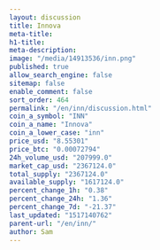 ```yaml
---
layout: discussion
title: Innova
meta-title: 
h1-title: 
meta-description: 
image: "/media/14913536/inn.png"
published: true
allow_search_engine: false
sitemap: false
enable_comment: false
sort_order: 464
permalink: "/en/inn/discussion.html"
coin_a_symbol: "INN"
coin_a_name: "Innova"
coin_a_lower_case: "inn"
price_usd: "8.55301"
price_btc: "0.00072794"
24h_volume_usd: "207999.0"
market_cap_usd: "2367124.0"
total_supply: "2367124.0"
available_supply: "1617124.0"
percent_change_1h: "0.38"
percent_change_24h: "1.36"
percent_change_7d: "-21.37"
last_updated: "1517140762"
parent-url: "/en/inn/"
author: Sam
---
```


